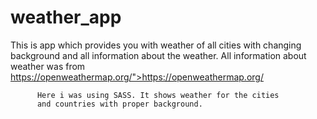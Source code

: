 # weather_app
This is app which provides you with weather of all cities with changing background and all information about the weather.
 All information about weather was from
           https://openweathermap.org/">https://openweathermap.org/
        
          Here i was using SASS. It shows weather for the cities
          and countries with proper background.
